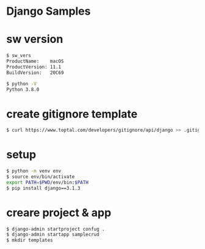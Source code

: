 # Django Samples

# sw version
```bash
$ sw_vers
ProductName:	macOS
ProductVersion:	11.1
BuildVersion:	20C69

$ python -V
Python 3.8.0
```
# create gitignore template
```bash
$ curl https://www.toptal.com/developers/gitignore/api/django >> .gitignore
```

# setup
```bash
$ python -m venv env
$ source env/bin/activate
export PATH=$PWD/env/bin:$PATH
$ pip install django==3.1.3
```

# creare project & app
```bash
$ django-admin startproject confug .
$ django-admin startapp samplecrud
$ mkdir templates
```
